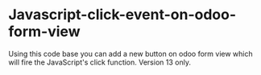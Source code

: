 # Javascript-click-event-on-odoo-form-view
Using this code base you can add a new button on odoo form view which will fire the JavaScript's click function. Version 13 only.

